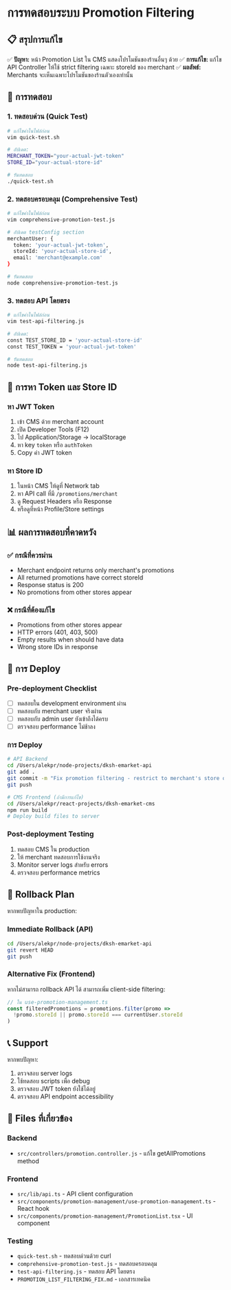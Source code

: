 # การทดสอบระบบ Promotion Filtering

## 📋 สรุปการแก้ไข

✅ **ปัญหา:** หน้า Promotion List ใน CMS แสดงโปรโมชันของร้านอื่นๆ ด้วย
✅ **การแก้ไข:** แก้ไข API Controller ให้ใช้ strict filtering เฉพาะ storeId ของ merchant
✅ **ผลลัพธ์:** Merchants จะเห็นเฉพาะโปรโมชันของร้านตัวเองเท่านั้น

## 🧪 การทดสอบ

### 1. ทดสอบด่วน (Quick Test)
```bash
# แก้ไขค่าในไฟล์ก่อน
vim quick-test.sh

# อัปเดต:
MERCHANT_TOKEN="your-actual-jwt-token"
STORE_ID="your-actual-store-id"

# รันทดสอบ
./quick-test.sh
```

### 2. ทดสอบครอบคลุม (Comprehensive Test)
```bash
# แก้ไขค่าในไฟล์ก่อน
vim comprehensive-promotion-test.js

# อัปเดต testConfig section
merchantUser: {
  token: 'your-actual-jwt-token',
  storeId: 'your-actual-store-id',
  email: 'merchant@example.com'
}

# รันทดสอบ
node comprehensive-promotion-test.js
```

### 3. ทดสอบ API โดยตรง
```bash
# แก้ไขค่าในไฟล์ก่อน
vim test-api-filtering.js

# อัปเดต:
const TEST_STORE_ID = 'your-actual-store-id'
const TEST_TOKEN = 'your-actual-jwt-token'

# รันทดสอบ
node test-api-filtering.js
```

## 🔑 การหา Token และ Store ID

### หา JWT Token
1. เข้า CMS ด้วย merchant account
2. เปิด Developer Tools (F12)
3. ไป Application/Storage → localStorage
4. หา key `token` หรือ `authToken`
5. Copy ค่า JWT token

### หา Store ID
1. ในหน้า CMS ให้ดูที่ Network tab
2. หา API call ที่มี `/promotions/merchant`
3. ดู Request Headers หรือ Response
4. หรือดูที่หน้า Profile/Store settings

## 📊 ผลการทดสอบที่คาดหวัง

### ✅ กรณีที่ควรผ่าน
- Merchant endpoint returns only merchant's promotions
- All returned promotions have correct storeId
- Response status is 200
- No promotions from other stores appear

### ❌ กรณีที่ต้องแก้ไข
- Promotions from other stores appear
- HTTP errors (401, 403, 500)
- Empty results when should have data
- Wrong store IDs in response

## 🚀 การ Deploy

### Pre-deployment Checklist
- [ ] ทดสอบใน development environment ผ่าน
- [ ] ทดสอบกับ merchant user จริงผ่าน
- [ ] ทดสอบกับ admin user ยังเข้าถึงได้ครบ
- [ ] ตรวจสอบ performance ไม่ช้าลง

### การ Deploy
```bash
# API Backend
cd /Users/alekpr/node-projects/dksh-emarket-api
git add .
git commit -m "Fix promotion filtering - restrict to merchant's store only"
git push

# CMS Frontend (ถ้ามีการแก้ไข)
cd /Users/alekpr/react-projects/dksh-emarket-cms
npm run build
# Deploy build files to server
```

### Post-deployment Testing
1. ทดสอบ CMS ใน production
2. ให้ merchant ทดสอบการใช้งานจริง
3. Monitor server logs สำหรับ errors
4. ตรวจสอบ performance metrics

## 🚨 Rollback Plan

หากพบปัญหาใน production:

### Immediate Rollback (API)
```bash
cd /Users/alekpr/node-projects/dksh-emarket-api
git revert HEAD
git push
```

### Alternative Fix (Frontend)
หากไม่สามารถ rollback API ได้ สามารถเพิ่ม client-side filtering:

```typescript
// ใน use-promotion-management.ts
const filteredPromotions = promotions.filter(promo => 
  !promo.storeId || promo.storeId === currentUser.storeId
)
```

## 📞 Support

หากพบปัญหา:
1. ตรวจสอบ server logs
2. ใช้ทดสอบ scripts เพื่อ debug
3. ตรวจสอบ JWT token ยังใช้ได้อยู่
4. ตรวจสอบ API endpoint accessibility

## 📝 Files ที่เกี่ยวข้อง

### Backend
- `src/controllers/promotion.controller.js` - แก้ไข getAllPromotions method

### Frontend
- `src/lib/api.ts` - API client configuration
- `src/components/promotion-management/use-promotion-management.ts` - React hook
- `src/components/promotion-management/PromotionList.tsx` - UI component

### Testing
- `quick-test.sh` - ทดสอบด่วนด้วย curl
- `comprehensive-promotion-test.js` - ทดสอบครอบคลุม
- `test-api-filtering.js` - ทดสอบ API โดยตรง
- `PROMOTION_LIST_FILTERING_FIX.md` - เอกสารเทคนิค
